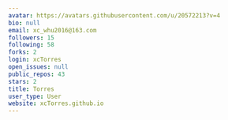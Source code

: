```yaml
---
avatar: https://avatars.githubusercontent.com/u/20572213?v=4
bio: null
email: xc_whu2016@163.com
followers: 15
following: 58
forks: 2
login: xcTorres
open_issues: null
public_repos: 43
stars: 2
title: Torres
user_type: User
website: xcTorres.github.io
---
```

